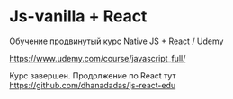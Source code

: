 # Js-vanilla + React

Обучение продвинутый курс Native JS + React / Udemy

https://www.udemy.com/course/javascript_full/

Курс завершен. Продолжение по React тут https://github.com/dhanadadas/js-react-edu
